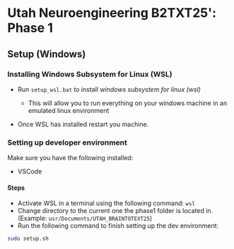 # Utah Neuroengineering B2TXT25': Phase 1

## Setup (Windows)

### Installing Windows Subsystem for Linux (WSL)
+ Run `setup_wsl.bat` to install *windows subsystem for linux (wsl)*
    + This will allow you to run everything on your windows machine in an emulated linux environment

+ Once WSL has installed restart you machine.

### Setting up developer environment

Make sure you have the following installed:
+ VSCode

#### Steps
+ Activate WSL in a terminal using the following command: `wsl`
+ Change directory to the current one the phase1 folder is located in. (Example: `usr/Documents/UTAH_BRAINTOTEXT25`)
+ Run the following command to finish setting up the dev environment:

```bash
sudo setup.sh
```

